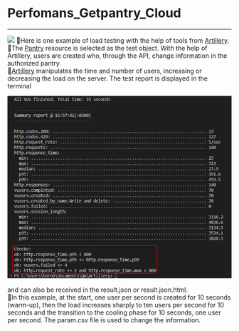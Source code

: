 # Perfomans_Getpantry_Cloud

_______
[<img src="https://img.shields.io/badge/Artillery v2.0.0-32-8B4513?style=flat-square& &logoColor=FFFF00"/>](https://en.wikipedia.org/wiki/JavaScript)
  :small_orange_diamond:Here is one example of load testing with the help of tools from [Artillery](https://www.artillery.io/).      
  :small_orange_diamond:The [Pantry](https://getpantry.cloud/) resource is selected as the test object. With the help of Artillery, users are created who, through the API, change information in the authorized pantry.     
  :small_orange_diamond:[Artillery](https://www.artillery.io/) manipulates the time and number of users, increasing or decreasing the load on the server. The test report is displayed in the terminal        
          
  ![imag](https://github.com/Horobird/Perfomans_Getpantry_Cloud/blob/main/img.png)
  
  and can also be received in the result.json or result.json.html.      
 :small_orange_diamond:In this example, at the start, one user per second is created for 10 seconds (warm-up), then the load increases sharply to ten users per second for 10 seconds and the transition to the cooling phase for 10 seconds, one user per second. The param.csv file is used to change the information.

